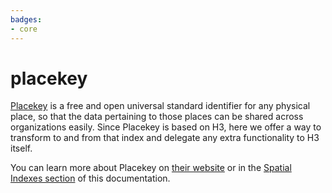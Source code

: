 ```yaml
---
badges:
- core
---
```

# placekey

[Placekey](https://www.placekey.io/faq) is a free and open universal standard identifier for any physical place, so that the data pertaining to those places can be shared across organizations easily. Since Placekey is based on H3, here we offer a way to transform to and from that index and delegate any extra functionality to H3 itself.

You can learn more about Placekey on [their website](https://www.placekey.io/) or in the [Spatial Indexes section](https://docs.carto.com/data-and-analysis/analytics-toolbox-for-redshift/key-concepts/spatial-indexes#placekey) of this documentation.
